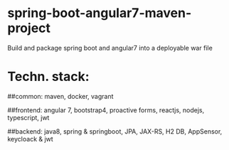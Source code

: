 # spring-boot-angular7-maven-project
Build and package spring boot and angular7 into a deployable war file

# Techn. stack: 
##common: 
maven, docker, vagrant

##frontend: 
angular 7, bootstrap4, proactive forms, reactjs, nodejs, typescript, jwt

##backend: 
java8, spring & springboot, JPA, JAX-RS, H2 DB, AppSensor, keycloack & jwt
